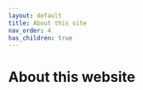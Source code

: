 ```yaml
---
layout: default
title: About this site
nav_order: 4
has_children: true
---
```


# About this website